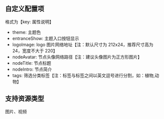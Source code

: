 ## 自定义配置项

格式为【key: 属性说明】

- theme: 主题色
- entranceShow: 主题入口按钮显示
- logoImage: logo 图片网络地址【注：默认尺寸为 212x24，推荐尺寸高为 24，宽度不大于 220】
- nodeAvatar: 节点头像网络路径【注：建议头像图片为正方形图片】
- nodeTitle: 节点标题
- nodeIntro: 节点简介
- tags: 筛选分类标签【注：标签与标签之间以英文逗号进行分割，如：植物,动物】

## 支持资源类型

图片、视频
